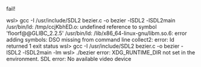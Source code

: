 fail!


wsl> gcc -I /usr/include/SDL2 bezier.c -o bezier -lSDL2 -lSDL2main
/usr/bin/ld: /tmp/ccjKbhED.o: undefined reference to symbol 'floorf@@GLIBC_2.2.5'
/usr/bin/ld: /lib/x86_64-linux-gnu/libm.so.6: error adding symbols: DSO missing from command line
collect2: error: ld returned 1 exit status
wsl> gcc -I /usr/include/SDL2 bezier.c -o bezier -lSDL2 -lSDL2main -lm
wsl> ./bezier
error: XDG_RUNTIME_DIR not set in the environment.
SDL error: No available video device